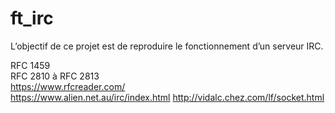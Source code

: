 # ft_irc
L’objectif de ce projet est de reproduire le fonctionnement d’un serveur IRC.  

RFC 1459  
RFC 2810 à RFC 2813  
https://www.rfcreader.com/  
https://www.alien.net.au/irc/index.html
http://vidalc.chez.com/lf/socket.html
